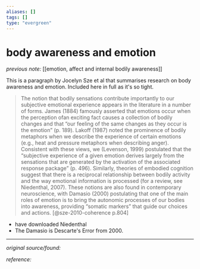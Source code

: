 ```yaml
---
aliases: []
tags: []
type: "evergreen"
---
```


# body awareness and emotion

_previous note:_ [[emotion, affect and internal bodily awareness]]

This is a paragraph by Jocelyn Sze et al that summarises research on body awareness and emotion. Included here in full as it's so tight.

> The notion that bodily sensations contribute importantly to our subjective emotional experience appears in the literature in a number of forms. James (1884) famously asserted that emotions occur when the perception ofan exciting fact causes a collection of bodily changes and that “our feeling of the same changes as they occur is the emotion” (p. 189). Lakoff (1987) noted the prominence of bodily metaphors when we describe the experience of certain emotions (e.g., heat and pressure metaphors when describing anger). Consistent with these views, we (Levenson, 1999) postulated that the “subjective experience of a given emotion derives largely from the sensations that are generated by the activation of the associated response package” (p. 496). Similarly, theories of embodied cognition suggest that there is a reciprocal relationship between bodily activity and the way emotional information is processed (for a review, see Niedenthal, 2007). These notions are also found in contemporary neuroscience, with Damasio (2000) postulating that one of the main roles of emotion is to bring the autonomic processes of our bodies into awareness, providing “somatic markers” that guide our choices and actions. [@sze-2010-coherence p.804]

- have downloaded Niedenthal
- The Damasio is Descarte's Error from 2000.

---

_original source/found:_ 

_reference:_ 



